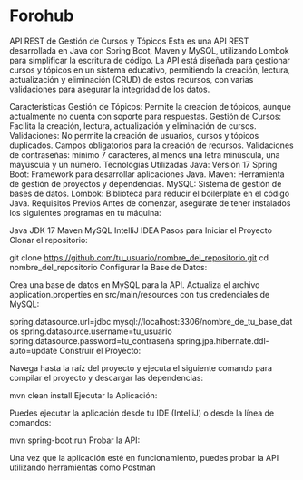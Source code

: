 # Forohub
API REST de Gestión de Cursos y Tópicos
Esta es una API REST desarrollada en Java con Spring Boot, Maven y MySQL, utilizando Lombok para simplificar la escritura de código. La API está diseñada para gestionar cursos y tópicos en un sistema educativo, permitiendo la creación, lectura, actualización y eliminación (CRUD) de estos recursos, con varias validaciones para asegurar la integridad de los datos.

Características
Gestión de Tópicos: Permite la creación de tópicos, aunque actualmente no cuenta con soporte para respuestas.
Gestión de Cursos: Facilita la creación, lectura, actualización y eliminación de cursos.
Validaciones:
No permite la creación de usuarios, cursos y tópicos duplicados.
Campos obligatorios para la creación de recursos.
Validaciones de contraseñas: mínimo 7 caracteres, al menos una letra minúscula, una mayúscula y un número.
Tecnologías Utilizadas
Java: Versión 17
Spring Boot: Framework para desarrollar aplicaciones Java.
Maven: Herramienta de gestión de proyectos y dependencias.
MySQL: Sistema de gestión de bases de datos.
Lombok: Biblioteca para reducir el boilerplate en el código Java.
Requisitos Previos
Antes de comenzar, asegúrate de tener instalados los siguientes programas en tu máquina:

Java JDK 17
Maven
MySQL
IntelliJ IDEA
Pasos para Iniciar el Proyecto
Clonar el repositorio:


git clone https://github.com/tu_usuario/nombre_del_repositorio.git
cd nombre_del_repositorio
Configurar la Base de Datos:

Crea una base de datos en MySQL para la API.
Actualiza el archivo application.properties en src/main/resources con tus credenciales de MySQL:

spring.datasource.url=jdbc:mysql://localhost:3306/nombre_de_tu_base_datos
spring.datasource.username=tu_usuario
spring.datasource.password=tu_contraseña
spring.jpa.hibernate.ddl-auto=update
Construir el Proyecto:

Navega hasta la raíz del proyecto y ejecuta el siguiente comando para compilar el proyecto y descargar las dependencias:

mvn clean install
Ejecutar la Aplicación:

Puedes ejecutar la aplicación desde tu IDE (IntelliJ) o desde la línea de comandos:

mvn spring-boot:run
Probar la API:

Una vez que la aplicación esté en funcionamiento, puedes probar la API utilizando herramientas como
Postman